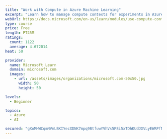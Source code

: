 ```yaml
---
title: "Work with Compute in Azure Machine Learning"
excerpt: "Learn how to manage compute contexts for experiments in Azure Machine Learning."
webUrl: https://docs.microsoft.com/en-us/learn/modules/use-compute-contexts-in-aml/
type: course
price: Free
length: PT45M
ratings:
  count: 1122
  average: 4.672014
heat: 50

provider:
  name: Microsoft Learn
  domain: microsoft.com
  images:
    - url: /assets/images/organizations/microsoft.com-50x50.jpg
      width: 50
      height: 50

levels:
  - Beginner

topics:
  - Azure
  - AI

secured: "gXoMHWCqmNVmLBKIYecXDNK7mpq9BtfuwYVhVs5P8i5xTDhKUdJXVLyEWRPfNOIDnmbbY0CVtBWM7x98pmRjxb3XkJALNISl0zRl7a7mEqwRwsd9TeJUp3vicqQiYVLTmPCuilVciPO02Y9AVTQ/7mVYqIZgXRvmpxnmFIOq66+Pp8pWLgt3wOzG8GUUbcxX03wG3EkCJmycomBg4vjQ4y7HZ2wY031zxKlEoM53SSD/LRa81OvWpbmfh8ueaXv2LzaLOqRuTicQuW71hTw31/tpcqNcO1NvAOKzwfrrt43zQNqYVu7IAc6hxwNUj6monEEB5AQhPiisbvmh0b1OqS9Suclw4ebhCJfb2e2QoPd6niluhS6zQjMYBX6g+WJuR/MWuOkFRIY0V2aXDTmg/RcLj/22Cqckv9JgKtYe+xY=;lE7mVNSuyIbFqO5wmDDmsg=="
---
```


